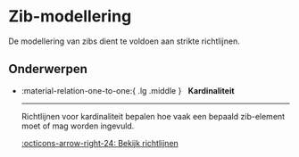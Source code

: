 ﻿# Zib-modellering

De modellering van zibs dient te voldoen aan strikte richtlijnen.

## Onderwerpen

<div class="grid cards" markdown>

-   :material-relation-one-to-one:{ .lg .middle } &nbsp; **Kardinaliteit**

    ---

    Richtlijnen voor kardinaliteit bepalen hoe vaak een bepaald zib-element moet of mag worden ingevuld.

    [:octicons-arrow-right-24: Bekijk richtlijnen](./kardinaliteit.md)

</div>